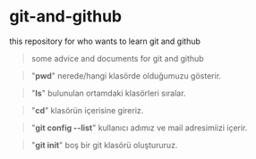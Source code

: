 # git-and-github
this repository for who wants to learn git and github

>some advice and documents for git and github

> "**pwd**" nerede/hangi klasörde olduğumuzu gösterir. 

> "**ls**" bulunulan ortamdaki klasörleri sıralar. 

> "**cd**" klasörün içerisine gireriz. 

>"**git config --list**" kullanıcı adımız ve mail adresimiizi içerir.

>"**git init**" boş bir git klasörü oluştururuz. 

